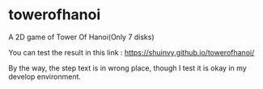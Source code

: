 # towerofhanoi
A 2D game of Tower Of Hanoi(Only 7 disks)

You can test the result in this link : https://shuinvy.github.io/towerofhanoi/

By the way, the step text is in wrong place, though I test it is okay in my develop environment.
